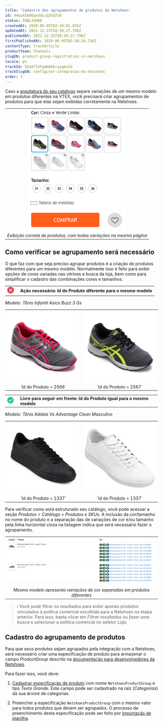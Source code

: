 ```yaml
---
title: 'Cadastro dos agrupamentos de produtos da Netshoes'
id: 44wi4Ib06yw3dLcqZVqTv8
status: PUBLISHED
createdAt: 2020-06-05T02:34:01.835Z
updatedAt: 2021-12-23T20:30:27.796Z
publishedAt: 2021-12-23T20:30:27.796Z
firstPublishedAt: 2020-06-05T02:38:16.736Z
contentType: trackArticle
productTeam: Channels
slugEN: product-group-registration-in-netshoes
locale: pt
trackId: 5Ua87lhFg4m0kEcuyqmcCm
trackSlugEN: configurar-integracao-da-netshoes
order: 3
---
```


Caso a [arquitetura do seu catálogo](https://help.vtex.com/pt/tracks/catalogo-101--5AF0XfnjfWeopIFBgs3LIQ/7kz4uWVq6NoaOdUpiJv4PR) separe variações de um mesmo modelo em produtos diferentes na VTEX, você precisará criar agrupamentos de produtos para que elas sejam exibidas corretamente na Netshoes.

<table width="100%">
  <tr>
   <td>
    <img src="https://raw.githubusercontent.com/vtexdocs/help-center-content/refs/heads/main/docs/pt/tracks/marketplace/configurar-integracao-da-netshoes/cadastro-dos-agrupamentos-de-produtos-da-netshoes_1.png" style="display: block; margin-left: auto; margin-right: auto;" alt="Variações de produto na Netshoes" title="Variações de produto na Netshoes">
   </td>
  </tr>
  <tr>
   <td style="text-align: center;">
     <em>
       Exibição correta de produtos, com todas variações na mesma página
     </em>
   </td>
  </tr>
</table>

## Como verificar se agrupamento será necessário

O que faz com que seja preciso agrupar produtos é a criação de produtos diferentes para um mesmo modelo. Normalmente isso é feito para exibir opções de cores variadas nas vitrines e busca da loja, bem como para simplificar o cadastro das combinações cores e tamanhos.

<table width="100%">
  <tr>
   <td width="24px">
    <img src="https://raw.githubusercontent.com/vtexdocs/help-center-content/refs/heads/main/docs/pt/tracks/marketplace/configurar-integracao-da-netshoes/cadastro-dos-agrupamentos-de-produtos-da-netshoes_2.png" alt="Icon - Action required" title="Icon - Action required"/>
   </td>
   <td style="padding-left: 12px;">
     <strong>
       Ação necessária: Id do Produto diferente para o mesmo modelo
     </strong>
   </td>
  </tr>
</table>

*Modelo: Tênis Infantil Asics Buzz 3 Gs*

<table width="100%">
  <tr>
   <td width="50%">
     <img src="https://raw.githubusercontent.com/vtexdocs/help-center-content/refs/heads/main/docs/pt/tracks/marketplace/configurar-integracao-da-netshoes/cadastro-dos-agrupamentos-de-produtos-da-netshoes_3.png" alt="Tênis Infantil Asics Buzz 3 Gs - Cinza e Rosa" title="Tênis Infantil Asics Buzz 3 Gs - Cinza e Rosa" style="display: block; margin-left: auto; margin-right: auto;">
   </td>
   <td width="50%">
     <img src="https://raw.githubusercontent.com/vtexdocs/help-center-content/refs/heads/main/docs/pt/tracks/marketplace/configurar-integracao-da-netshoes/cadastro-dos-agrupamentos-de-produtos-da-netshoes_4.png" alt="Tênis Infantil Asics Buzz 3 Gs - Cinza e Verde" title="Tênis Infantil Asics Buzz 3 Gs - Cinza e Verde" style="display: block; margin-left: auto; margin-right: auto;">
   </td>
  </tr>
  <tr>
   <td style="text-align: center;">
     `Id do Produto = 2566`
   </td>
   <td style="text-align: center;">
     `Id do Produto = 2567`
   </td>
  </tr>
</table>



<table width="100%">
  <tr>
   <td width="24px">
    <img src="https://raw.githubusercontent.com/vtexdocs/help-center-content/refs/heads/main/docs/pt/tracks/marketplace/configurar-integracao-da-netshoes/cadastro-dos-agrupamentos-de-produtos-da-netshoes_5.png" alt="Icon - No action needed" title="Icon - No action needed"/>
   </td>
   <td style="padding-left: 12px;">
     <strong>
       Livre para seguir em frente: Id do Produto igual para o mesmo modelo
     </strong>
   </td>
  </tr>
</table>

*Modelo: Tênis Adidas Vs Advantage Clean Masculino*

<table width="100%">
  <tr>
   <td>
     <img src="https://raw.githubusercontent.com/vtexdocs/help-center-content/refs/heads/main/docs/pt/tracks/marketplace/configurar-integracao-da-netshoes/cadastro-dos-agrupamentos-de-produtos-da-netshoes_6.png" alt="Tênis Adidas Vs Advantage Clean Masculino - Preto" title="Tênis Adidas Vs Advantage Clean Masculino - Preto" style="display: block; margin-left: auto; margin-right: auto;">
   </td>
   <td>
     <img src="https://raw.githubusercontent.com/vtexdocs/help-center-content/refs/heads/main/docs/pt/tracks/marketplace/configurar-integracao-da-netshoes/cadastro-dos-agrupamentos-de-produtos-da-netshoes_7.png" alt="Tênis Adidas Vs Advantage Clean Masculino - Branco" title="Tênis Adidas Vs Advantage Clean Masculino - Branco" style="display: block; margin-left: auto; margin-right: auto;">
   </td>
  </tr>
  <tr>
   <td style="text-align: center;">
     `Id do Produto = 1337`
   </td>
   <td style="text-align: center;">
     `Id do Produto = 1337`
   </td>
  </tr>
</table>



Para verificar como está estruturado seu catálogo, você pode acessar a seção _Produtos > Catálogo > Produtos e SKUs_. A inclusão da cor/tamanho no nome do produto e a separação das de variações de cor e/ou tamanho pela linha horizontal cinza na listagem indica que será necessário fazer o agrupamento.

<table width="100%">
  <tr>
   <td>
    <a href="https://images.ctfassets.net/alneenqid6w5/2m665obeMjCkD6eGbOC5nm/9046ad832d38159fc576c33187778ec3/image9.png" target="_blank">
      <img src="https://raw.githubusercontent.com/vtexdocs/help-center-content/refs/heads/main/docs/pt/tracks/marketplace/configurar-integracao-da-netshoes/cadastro-dos-agrupamentos-de-produtos-da-netshoes_8.png" style="display: block; margin-left: auto; margin-right: auto;" alt="Mesmo modelo apresenta variações de cor separadas em produtos diferentes" title="Mesmo modelo apresenta variações de cor separadas em produtos diferentes">
     </a>
   </td>
  </tr>
  <tr>
   <td style="text-align: center;">
     <em>
       Mesmo modelo apresenta variações de cor separadas em produtos diferentes
     </em>
   </td>
  </tr>
</table>



> ℹ️ Você pode filtrar os resultados para exibir apenas produtos vinculados à política comercial escolhida para a Netshoes na etapa anterior. Para isso, basta clicar em *Filtrar resultados ou fazer uma busca* e selecionar a política comercial no seletor *Loja*.

## Cadastro do agrupamento de produtos

Para que seus produtos sejam agrupados pela integração com a Netshoes, será necessário criar uma especificação de produto para armazenar o campo *ProductGroup* descrito na [documentação para desenvolvedores da Netshoes](https://developers.netshoes.com.br/api-portal/producao#section4). 

Para fazer isso, você deve:

1. [Cadastrar especificação de produto](https://help.vtex.com/pt/tracks/catalogo-101--5AF0XfnjfWeopIFBgs3LIQ/4fcdmJzQ6QYA9zWf3bLWin) com nome `NetshoesProductGroup` e tipo _Texto Grande_. Este campo pode ser cadastrado na raiz (*Categorias*) da sua árvore de categorias. 

2. Preencher a especificação `NetshoesProductGroup` com o mesmo valor para todos produtos que devem ser agrupados. O processo de preenchimento desta especificação pode ser feito por [importação de planilha](https://help.vtex.com/pt/tracks/catalogo-101--5AF0XfnjfWeopIFBgs3LIQ/4fcdmJzQ6QYA9zWf3bLWin#planilha).
